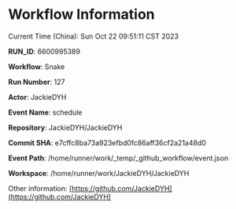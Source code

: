 # Workflow Information

Current Time (China): Sun Oct 22 09:51:11 CST 2023  

**RUN_ID**: 6600995389  

**Workflow**: Snake  

**Run Number**: 127  

**Actor**: JackieDYH  

**Event Name**: schedule  

**Repository**: JackieDYH/JackieDYH  

**Commit SHA**: e7cffc8ba73a923efbd0fc86aff36cf2a21a48d0  

**Event Path**: /home/runner/work/_temp/_github_workflow/event.json  

**Workspace**: /home/runner/work/JackieDYH/JackieDYH  

Other information: [https://github.com/JackieDYH](https://github.com/JackieDYH)
